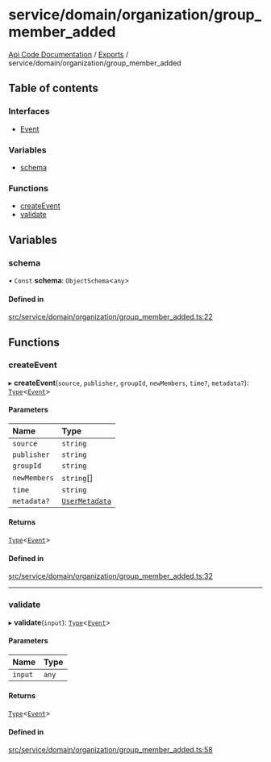 # service/domain/organization/group\_member\_added
 
[Api Code Documentation](../README.md) / [Exports](../modules.md) / service/domain/organization/group\_member\_added

## Table of contents

### Interfaces

- [Event](../interfaces/service_domain_organization_group_member_added.Event.md)

### Variables

- [schema](service_domain_organization_group_member_added.md#schema)

### Functions

- [createEvent](service_domain_organization_group_member_added.md#createevent)
- [validate](service_domain_organization_group_member_added.md#validate)

## Variables

### schema

• `Const` **schema**: `ObjectSchema`\<`any`\>

#### Defined in

[src/service/domain/organization/group_member_added.ts:22](https://github.com/openkfw/TruBudget/blob/40b449a/api/src/service/domain/organization/group_member_added.ts#L22)

## Functions

### createEvent

▸ **createEvent**(`source`, `publisher`, `groupId`, `newMembers`, `time?`, `metadata?`): [`Type`](result.md#type)\<[`Event`](../interfaces/service_domain_organization_group_member_added.Event.md)\>

#### Parameters

| Name | Type |
| :------ | :------ |
| `source` | `string` |
| `publisher` | `string` |
| `groupId` | `string` |
| `newMembers` | `string`[] |
| `time` | `string` |
| `metadata?` | [`UserMetadata`](service_domain_metadata.md#usermetadata) |

#### Returns

[`Type`](result.md#type)\<[`Event`](../interfaces/service_domain_organization_group_member_added.Event.md)\>

#### Defined in

[src/service/domain/organization/group_member_added.ts:32](https://github.com/openkfw/TruBudget/blob/40b449a/api/src/service/domain/organization/group_member_added.ts#L32)

___

### validate

▸ **validate**(`input`): [`Type`](result.md#type)\<[`Event`](../interfaces/service_domain_organization_group_member_added.Event.md)\>

#### Parameters

| Name | Type |
| :------ | :------ |
| `input` | `any` |

#### Returns

[`Type`](result.md#type)\<[`Event`](../interfaces/service_domain_organization_group_member_added.Event.md)\>

#### Defined in

[src/service/domain/organization/group_member_added.ts:58](https://github.com/openkfw/TruBudget/blob/40b449a/api/src/service/domain/organization/group_member_added.ts#L58)
